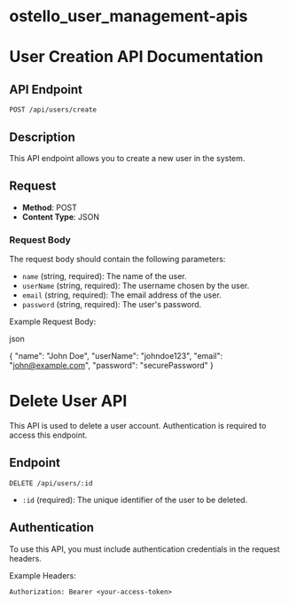 # ostello_user_management-apis

# User Creation API Documentation

## API Endpoint

`POST /api/users/create`

## Description

This API endpoint allows you to create a new user in the system.

## Request

- **Method**: POST
- **Content Type**: JSON

### Request Body

The request body should contain the following parameters:

- `name` (string, required): The name of the user.
- `userName` (string, required): The username chosen by the user.
- `email` (string, required): The email address of the user.
- `password` (string, required): The user's password.

Example Request Body:

json

{
  "name": "John Doe",
  "userName": "johndoe123",
  "email": "john@example.com",
  "password": "securePassword"
}

# Delete User API

This API is used to delete a user account. Authentication is required to access this endpoint.

## Endpoint

`DELETE /api/users/:id`

- `:id` (required): The unique identifier of the user to be deleted.

## Authentication

To use this API, you must include authentication credentials in the request headers.

Example Headers:
```http
Authorization: Bearer <your-access-token>